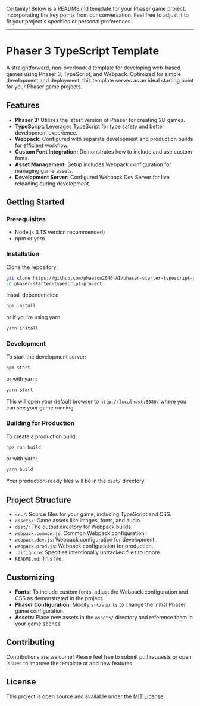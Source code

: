 Certainly! Below is a README.md template for your Phaser game project, incorporating the key points from our conversation. Feel free to adjust it to fit your project's specifics or personal preferences.

---

# Phaser 3 TypeScript Template

A straightforward, non-overloaded template for developing web-based games using Phaser 3, TypeScript, and Webpack. Optimized for simple development and deployment, this template serves as an ideal starting point for your Phaser game projects.

## Features

- **Phaser 3:** Utilizes the latest version of Phaser for creating 2D games.
- **TypeScript:** Leverages TypeScript for type safety and better development experience.
- **Webpack:** Configured with separate development and production builds for efficient workflow.
- **Custom Font Integration:** Demonstrates how to include and use custom fonts.
- **Asset Management:** Setup includes Webpack configuration for managing game assets.
- **Development Server:** Configured Webpack Dev Server for live reloading during development.

## Getting Started

### Prerequisites

- Node.js (LTS version recommended)
- npm or yarn

### Installation

Clone the repository:

```bash
git clone https://github.com/phaeton2040-AI/phaser-starter-typescript-project.git
cd phaser-starter-typescript-project
```

Install dependencies:

```bash
npm install
```

or if you're using yarn:

```bash
yarn install
```

### Development

To start the development server:

```bash
npm start
```

or with yarn:

```bash
yarn start
```

This will open your default browser to `http://localhost:8080/` where you can see your game running.

### Building for Production

To create a production build:

```bash
npm run build
```

or with yarn:

```bash
yarn build
```

Your production-ready files will be in the `dist/` directory.

## Project Structure

- `src/`: Source files for your game, including TypeScript and CSS.
- `assets/`: Game assets like images, fonts, and audio.
- `dist/`: The output directory for Webpack builds.
- `webpack.common.js`: Common Webpack configuration.
- `webpack.dev.js`: Webpack configuration for development.
- `webpack.prod.js`: Webpack configuration for production.
- `.gitignore`: Specifies intentionally untracked files to ignore.
- `README.md`: This file.

## Customizing

- **Fonts:** To include custom fonts, adjust the Webpack configuration and CSS as demonstrated in the project.
- **Phaser Configuration:** Modify `src/app.ts` to change the initial Phaser game configuration.
- **Assets:** Place new assets in the `assets/` directory and reference them in your game scenes.

## Contributing

Contributions are welcome! Please feel free to submit pull requests or open issues to improve the template or add new features.

## License

This project is open source and available under the [MIT License](https://opensource.org/license/mit/).